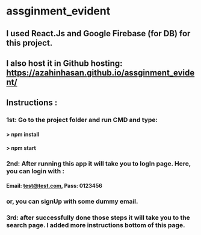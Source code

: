 # assginment_evident

## I used React.Js and Google Firebase (for DB) for this project. 
## I also host it in Github hosting: https://azahinhasan.github.io/assginment_evident/

## Instructions :
### 1st: Go to the project folder and run CMD and type:
#### > npm install
#### > npm start

### 2nd: After running this app it will take you to logIn page.  Here, you can login with : 
#### Email: test@test.com, Pass: 0123456   
### or, you can signUp with some dummy email.


### 3rd: after successfully done those steps it will take you to the search page. I added more instructions bottom of this page.
